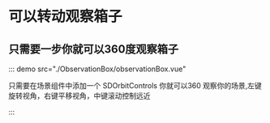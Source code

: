 # 可以转动观察箱子

## 只需要一步你就可以360度观察箱子
::: demo src="./ObservationBox/observationBox.vue" 

只需要在场景组件中添加一个 SDOrbitControls 你就可以360 观察你的场景,左键旋转视角，右键平移视角，中键滚动控制远近

:::